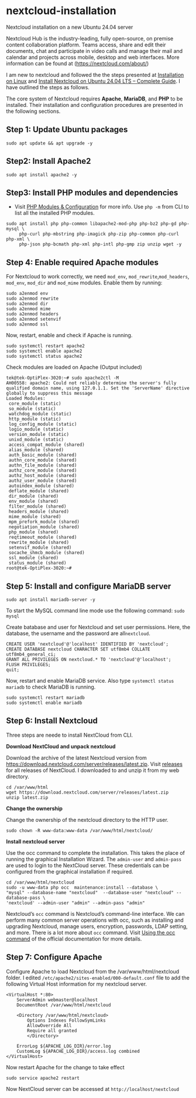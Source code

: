 # nextcloud-installation

Nextcloud installation on a new Ubuntu 24.04 server

Nextcloud Hub is the industry-leading, fully open-source, on premise content collaboration platform. Teams access, share and edit their documents, chat and participate in video calls and manage their mail and calendar and projects across mobile, desktop and web interfaces. More information can be found at (https://nextcloud.com/about/)

I am new to nextcloud and followed the the steps presented at [Installation on Linux](https://docs.nextcloud.com/server/latest/admin_manual/installation/source_installation.html/) and [Install Nextcloud on Ubuntu 24.04 LTS – Complete Guide](https://mailserverguru.com/install-nextcloud-on-ubuntu-24-04-lts/). I have outlined the steps as follows.

The core system of Nextcloud requires **Apache**, **MariaDB**, and **PHP** to be installed. Their installation and configuration procedures are presented in the following sections.

## Step 1: Update Ubuntu packages

`sudo apt update && apt upgrade -y`

## Step2: Install Apache2

```
sudo apt install apache2 -y
```
## Step3: Install PHP modules and dependencies

- Visit [PHP Modules & Configuration](https://docs.nextcloud.com/server/latest/admin_manual/installation/php_configuration.html/) for more info. Use `php -m` from CLI to list all the installed PHP modules.
```
sudo apt install php php-common libapache2-mod-php php-bz2 php-gd php-mysql \
     php-curl php-mbstring php-imagick php-zip php-common php-curl php-xml \
     php-json php-bcmath php-xml php-intl php-gmp zip unzip wget -y
```

## Step 4: Enable required Apache modules

For Nextcloud to work correctly, we need `mod_env`, `mod_rewrite`,`mod_headers`, `mod_env`, `mod_dir` and `mod_mime` modules.
Enable them by running:
```
sudo a2enmod env
sudo a2enmod rewrite
sudo a2enmod dir
sudo a2enmod mime
sudo a2enmod headers
sudo a2enmod setenvif
sudo a2enmod ssl
```
Now, restart, enable and check if Apache is running.
```
sudo systemctl restart apache2
sudo systemctl enable apache2
sudo systemctl status apache2
```
Check modules are loaded on Apache (Output included)
```
tek@tek-OptiPlex-3020:~# sudo apache2ctl -M
AH00558: apache2: Could not reliably determine the server's fully qualified domain name, using 127.0.1.1. Set the 'ServerName' directive globally to suppress this message
Loaded Modules:
 core_module (static)
 so_module (static)
 watchdog_module (static)
 http_module (static)
 log_config_module (static)
 logio_module (static)
 version_module (static)
 unixd_module (static)
 access_compat_module (shared)
 alias_module (shared)
 auth_basic_module (shared)
 authn_core_module (shared)
 authn_file_module (shared)
 authz_core_module (shared)
 authz_host_module (shared)
 authz_user_module (shared)
 autoindex_module (shared)
 deflate_module (shared)
 dir_module (shared)
 env_module (shared)
 filter_module (shared)
 headers_module (shared)
 mime_module (shared)
 mpm_prefork_module (shared)
 negotiation_module (shared)
 php_module (shared)
 reqtimeout_module (shared)
 rewrite_module (shared)
 setenvif_module (shared)
 socache_shmcb_module (shared)
 ssl_module (shared)
 status_module (shared)
root@tek-OptiPlex-3020:~#
```
## Step 5: Install and configure MariaDB server
```
sudo apt install mariadb-server -y
```
To start the MySQL command line mode use the following command:
`sudo mysql`

Create batabase and user for Nextcloud and set user permissions. Here, the database, the username and the password are all`nextcloud`.
```
CREATE USER 'nextcloud'@'localhost' IDENTIFIED BY 'nextcloud';
CREATE DATABASE nextcloud CHARACTER SET utf8mb4 COLLATE utf8mb4_general_ci;
GRANT ALL PRIVILEGES ON nextcloud.* TO 'nextcloud'@'localhost';
FLUSH PRIVILEGES;
quit;

```
Now, restart and enable MariaDB service. Also type `systemctl status mariadb` to check MariaDB is running.
```
sudo systemctl restart mariadb
sudo systemctl enable mariadb
```

## Step 6: Install Nextcloud

Three steps are neede to install NextCloud from CLI.

**Download NextCloud and unpack nextcloud**

Download the archive of the latest Nextcloud version from https://download.nextcloud.com/server/releases/latest.zip. Visit [releases](https://download.nextcloud.com/server/releases/) for all releases of NextCloud. I downloaded to and unzip it from my web directory.
```
cd /var/www/html
wget https://download.nextcloud.com/server/releases/latest.zip
unzip latest.zip
```

**Change the ownership**

Change the ownership of the nextcloud directory to the HTTP user.
```
sudo chown -R www-data:www-data /var/www/html/nextcloud/
```
**Install nextcloud server**

Use the occ command to complete the installation. This takes the place of running the graphical Installation Wizard.
The `admin-user` and `admin-pass` are used to login to the NextCloud server. These credentials can be configured from the graphical installation if required.
```
cd /var/www/html/nextcloud
sudo -u www-data php occ  maintenance:install --database \
"mysql" --database-name "nextcloud"  --database-user "nextcloud" --database-pass \
'nextcloud' --admin-user "admin" --admin-pass "admin"
```
Nextcloud’s `occ` command is Nextcloud’s command-line interface. We can perform many common server operations with occ, such as installing and upgrading Nextcloud, manage users, encryption, passwords, LDAP setting, and more. There is a lot more about `occ` command. Visit [Using the occ command](https://docs.nextcloud.com/server/latest/admin_manual/occ_command.html#command-line-installation-label/) of the official documentation for more details.

## Step 7: Configure Apache

Configure Apache to load Nextcloud from the /var/www/html/nextcloud folder. I edited `/etc/apache2/sites-enabled/000-default.conf` file to add the following Virtual Host information for my nextcloud server. 
```  
<VirtualHost *:80>
	ServerAdmin webmaster@localhost
	DocumentRoot /var/www/html/nextcloud
	
	<Directory /var/www/html/nextcloud>
	    Options Indexes FollowSymLinks
	    AllowOverride All
	    Require all granted
        </Directory>
	
	ErrorLog ${APACHE_LOG_DIR}/error.log
	CustomLog ${APACHE_LOG_DIR}/access.log combined
</VirtualHost>
```
Now restart Apache for the change to take effect 
```
sudo service apache2 restart
```

Now NextCloud server can be accessed at `http://localhost/nextcloud`



  




